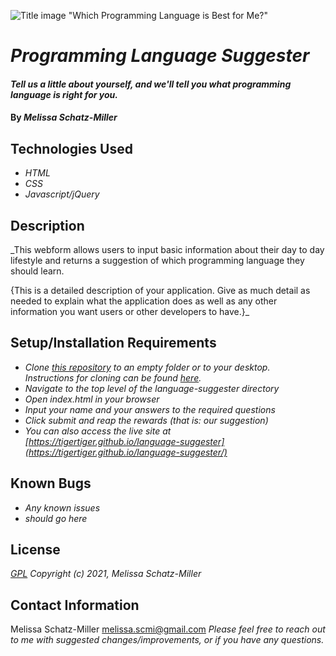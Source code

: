 ![Title image "Which Programming Language is Best for Me?"](../language-suggester/img/title.png)
# _Programming Language Suggester_

#### _Tell us a little about yourself, and we'll tell you what programming language is right for you._

#### By _**Melissa Schatz-Miller**_

## Technologies Used

* _HTML_
* _CSS_
* _Javascript/jQuery_

## Description

_This webform allows users to input basic information about their day to day lifestyle and returns a suggestion of which programming language they should learn.

{This is a detailed description of your application. Give as much detail as needed to explain what the application does as well as any other information you want users or other developers to have.}_

## Setup/Installation Requirements

* _Clone [this repository](https://github.com/tigertiger/language-suggester) to an empty folder or to your desktop.  
Instructions for cloning can be found [here](https://docs.github.com/en/github/creating-cloning-and-archiving-repositories/cloning-a-repository-from-github/cloning-a-repository)._
* _Navigate to the top level of the language-suggester directory_
* _Open index.html in your browser_
* _Input your name and your answers to the required questions_
* _Click submit and reap the rewards (that is: our suggestion)_
* _You can also access the live site at [https://tigertiger.github.io/language-suggester](https://tigertiger.github.io/language-suggester/)_

## Known Bugs

* _Any known issues_
* _should go here_

## License

_[GPL](https://opensource.org/licenses/gpl-license)_
_Copyright (c) 2021, Melissa Schatz-Miller_

## Contact Information

Melissa Schatz-Miller <melissa.scmi@gmail.com>
_Please feel free to reach out to me with suggested changes/improvements, or if you have any questions._